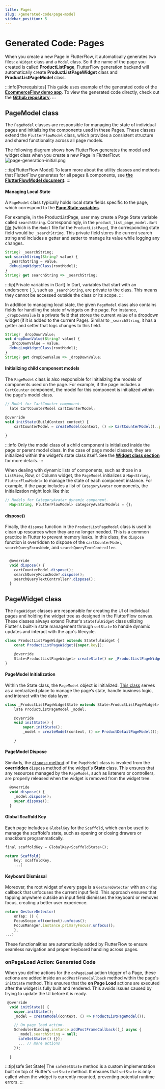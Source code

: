 ```yaml
---
title: Pages
slug: /generated-code/page-model
sidebar_position: 5
---
```


# Generated Code: Pages

When you create a new Page in FlutterFlow, it automatically generates two files: a `Widget` class and a `Model` class. So if the name of the page you created is called **ProductListPage**, FlutterFlow generation backend will automatically create **ProductListPageWidget** class and **ProductListPageModel** class. 

:::info[Prerequisites]
This guide uses example of the generated code of the **[EcommerceFlow demo app](https://bit.ly/ff-docs-demo-v1)**. To view the generated code directly, check out the **[Github repository](https://github.com/FlutterFlow/sample-apps/tree/main/ecommerce_flow)**.
:::

## PageModel class

 The `PageModel` classes are responsible for managing the state of individual pages and initializing the components used in these Pages. These classes extend the `FlutterFlowModel` class, which provides a consistent structure and shared functionality across all page models.

The following diagram shows how FlutterFlow generates the model and widget class when you create a new Page in FlutterFlow: 
![page-generation-initial.png](imgs/page-generation-initial.png)

:::tip[FlutterFlow Model]
To learn more about the utility classes and methods that FlutterFlow generates for all pages & components, see [**the FlutterFlowModel document**](flutterflow-model.md). 
:::



#### Managing Local State

A `PageModel` class typically holds local state fields specific to the page, which correspond to the **[Page State variables](../resources/ui/pages/page-lifecycle.md#page-state)**. 

For example, in the ProductListPage, user may create a Page State variable called `searchString`. Correspondingly, in the `product_list_page_model.dart` [file](https://github.com/FlutterFlow/sample-apps/blob/main/ecommerce_flow/lib/product/product_list_page/product_list_page_model.dart) (which is the `Model` file for the `ProductListPage`), the corresponding state field would be `_searchString`. This private field stores the current search string and includes a getter and setter to manage its value while logging any changes.

```js
String? _searchString;
set searchString(String? value) {
  _searchString = value;
  debugLogWidgetClass(rootModel);
}
String? get searchString => _searchString;
```

:::tip[Private variables in Dart]
In Dart, variables that start with an underscore (`_`), such as `_searchString`, are private to the class. This means they cannot be accessed outside the class or its scope.
:::

In addition to managing local state, the given `PageModel` class also contains fields for handling the state of widgets on the page. For instance, `_dropDownValue` is a private field that stores the current value of a dropdown widget (if it is added to the current Page). Similar to `_searchString`, it has a getter and setter that logs changes to this field.

```js
String? _dropDownValue;
set dropDownValue(String? value) {
  _dropDownValue = value;
  debugLogWidgetClass(rootModel);
}
String? get dropDownValue => _dropDownValue;
```

#### Initializing child component models
The `PageModel` class is also responsible for initializing the models of components used on the page. For example, if the page includes a `CartCounter` component, the model for this component is initialized within the page's model class.

```js
// Model for CartCounter component.
  late CartCounterModel cartCounterModel;

@override
void initState(BuildContext context) {
    cartCounterModel = createModel(context, () => CartCounterModel()..parentModel = this);
    
}
```
:::info
Only the model class of a child component is initialized inside the page or parent model class. In the case of page model classes, they are initialized within the widget’s state class itself. See the **[Widget class section](#pagewidget-class)** for more details.
:::

When dealing with dynamic lists of components, such as those in a `ListView`, Row, or Column widget, the `PageModel` initializes a `Map<String, FlutterFlowModel>` to manage the state of each component instance. For example, if the page includes a list of `CategoryAvatar` components, the initialization might look like this:

```js
// Models for CategoryAvatar dynamic component.
  Map<String, FlutterFlowModel> categoryAvatarModels = {};
```

#### dispose()

Finally, the `dispose` function in the `ProductListPageModel` class is used to clean up resources when they are no longer needed. This is a common practice in Flutter to prevent memory leaks.  In this class, the `dispose` function is overridden to dispose of the `cartCounterModel`, `searchQueryFocusNode`, and `searchQueryTextController`.

```js

  @override
  void dispose() {
    cartCounterModel.dispose();
    searchQueryFocusNode?.dispose();
    searchQueryTextController?.dispose();
  }
```


## PageWidget class

The `PageWidget` classes are responsible for creating the UI of individual pages and holding the widget tree as designed in the FlutterFlow canvas. These classes always extend Flutter's `StatefulWidget` class utilizing Flutter's built-in state management through `setState` to handle dynamic updates and interact with the app's lifecycle.

```js
class ProductListPageWidget extends StatefulWidget {
    const ProductListPageWidget({super.key});

    @override
    State<ProductListPageWidget> createState() => _ProductListPageWidgetState();
}
```

#### PageModel Initialization
Within the State class, the `PageModel` object is initialized. [This class](#pagemodel-class) serves as a centralized place to manage the page’s state, handle business logic, and interact with the data layer.

```js
class _ProductListPageWidgetState extends State<ProductListPageWidget> {
    late ProductListPageModel _model;

    @override
    void initState() {
        super.initState();
        _model = createModel(context, () => ProductDetailPageModel());

    }
```

#### PageModel Dispose
Similarly, the [`dispose` method](#dispose) of the `PageModel` class is invoked from the **overridden** `dispose` method of the widget's **State** class. This ensures that any resources managed by the `PageModel`, such as listeners or controllers, are properly released when the widget is removed from the widget tree.

```js
  @override
  void dispose() {
    _model.dispose();
    super.dispose();
  }
```

#### Global Scaffold Key
Each page includes a `GlobalKey` for the `Scaffold`, which can be used to manage the scaffold's state, such as opening or closing drawers or snackbars programmatically.

```js
final scaffoldKey = GlobalKey<ScaffoldState>();

return Scaffold(
    key: scaffoldKey,
    ...)
```

#### Keyboard Dismissal
Moreover, the root widget of every page is a `GestureDetector` with an `onTap` callback that unfocuses the current input field. This approach ensures that tapping anywhere outside an input field dismisses the keyboard or removes focus, creating a better user experience.

```js
return GestureDetector(
    onTap: () {
    FocusScope.of(context).unfocus();
    FocusManager.instance.primaryFocus?.unfocus();
    },
...)
```

These functionalities are automatically added by FlutterFlow to ensure seamless navigation and proper keyboard handling across pages.

### onPageLoad Action: Generated Code

When you define actions for the `onPageLoad` action trigger of a Page, these actions are added inside an `addPostFrameCallback` method within the page's `initState` method. This ensures that the **on Page Load** actions are executed after the widget is fully built and rendered. This avoids issues caused by trying to update the UI before it is ready.

```js
 @override
  void initState() {
    super.initState();
    _model = createModel(context, () => ProductListPageModel());

    // On page load action.
    SchedulerBinding.instance.addPostFrameCallback((_) async {
      _model.searchString = null;
      safeSetState(() {});
      ... // more actions
    });
    
  }
```

:::tip[safe Set State]
The `safeSetState` method is a custom implementation built on top of Flutter's `setState` method. It ensures that `setState` is only called when the widget is currently mounted, preventing potential runtime errors.
:::